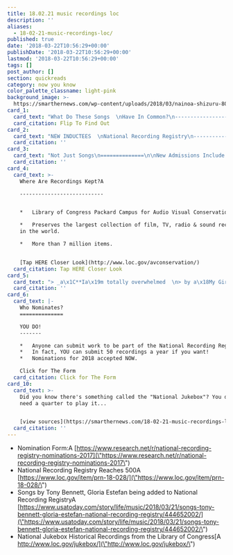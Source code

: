 ```yaml
---
title: 18.02.21 music recordings loc
description: ''
aliases:
  - 18-02-21-music-recordings-loc/
published: true
date: '2018-03-22T10:56:29+00:00'
publishDate: '2018-03-22T10:56:29+00:00'
lastmod: '2018-03-22T10:56:29+00:00'
tags: []
post_author: []
section: quickreads
category: now you know
color_palette_classname: light-pink
background_image: >-
  https://smarthernews.com/wp-content/uploads/2018/03/nainoa-shizuru-80385-unsplash-scaled.jpg
card_1:
  card_text: "What Do These Songs  \nHave In Common?\n-------------------------------------\n\n_“My Girl”_\n\n_“The Gambler”_\n\n_“Footloose”_\n\n_“Rhythm Is Gonna Get You”_\n\n_a\x1CI Left My Heart in San Franciscoa\x1D_\n\nFlip To Find Out"
  card_citation: Flip To Find Out
card_2:
  card_text: "NEW INDUCTEES  \nNational Recording Registry\n-------------------------------------------\n\n*   Part of Library Of Congress\n*   Preserves great American recordings for future generations\n*   Selects 25 works every year deemedA “_culturally, historically or aesthetically significant_a\x1D AND **more than 10 years old**."
  card_citation: ''
card_3:
  card_text: "Not Just Songs\n==============\n\nNew Admissions Include:\n-----------------------\n\n**Culture**:A The music of theA Siouxa\x19s Yanktoni-Dakota band from 1928. A “_The collection of recordings is comprised of nearly 200 fragile wax cylinders._”\n\n**Comedy**:A Groucho Marxa\x19s 1972 album a\x1CA_n Evening with Groucho_.a\x1D"
  card_citation: ''
card_4:
  card_text: >-
    Where Are Recordings Kept?A

    ---------------------------


    *   Library of Congress Packard Campus for Audio Visual Conservation

    *   Preserves the largest collection of film, TV, radio & sound recordings
    in the world.

    *   More than 7 million items.


    [Tap HERE Closer Look](http://www.loc.gov/avconservation/)
  card_citation: Tap HERE Closer Look
card_5:
  card_text: "> _a\x1C**Ia\x19m totally overwhelmed  \n> by a\x18My Girla\x19 receiving such an honor**. As a songwriter, it has become my international anthem. People in countries where English is not the primary language know and sing a\x18My Girla\x19 when I perform it.a\x1D_\n> \n> Smokey Robinson, co-writer \"My Girl\", LOC Press Release, March 21, 2018"
  card_citation: ''
card_6:
  card_text: |-
    Who Nominates?
    ==============

    YOU DO!
    -------

    *   Anyone can submit work to be part of the National Recording Registry
    *   In fact, YOU can submit 50 recordings a year if you want!
    *   Nominations for 2018 accepted NOW.

    Click for The Form
  card_citation: Click for The Form
card_10:
  card_text: >-
    Did you know there's something called the "National Jukebox"? You don't even
    need a quarter to play it...


    [view sources](https://smarthernews.com/18-02-21-music-recordings-loc/)
  card_citation: ''
---
```

*   Nomination Form:A [https://www.research.net/r/national-recording-registry-nominations-2017](\"https://www.research.net/r/national-recording-registry-nominations-2017\")
*   National Recording Registry Reaches 500A [https://www.loc.gov/item/prn-18-028/](\"https://www.loc.gov/item/prn-18-028/\")
*   Songs by Tony Bennett, Gloria Estefan being added to National Recording RegistryA [https://www.usatoday.com/story/life/music/2018/03/21/songs-tony-bennett-gloria-estefan-national-recording-registry/444652002/](\"https://www.usatoday.com/story/life/music/2018/03/21/songs-tony-bennett-gloria-estefan-national-recording-registry/444652002/\")
*   National Jukebox Historical Recordings from the Library of Congress[A http://www.loc.gov/jukebox/](\"http://www.loc.gov/jukebox/\")